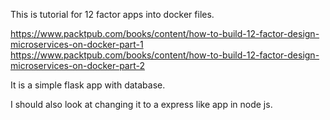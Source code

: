 This is tutorial for 12 factor apps into docker files.

https://www.packtpub.com/books/content/how-to-build-12-factor-design-microservices-on-docker-part-1
https://www.packtpub.com/books/content/how-to-build-12-factor-design-microservices-on-docker-part-2

It is a simple flask app with database.

I should also look at changing it to a express like app in node js.
